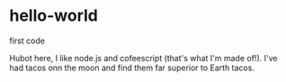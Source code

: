 # hello-world
first code

Hubot here, I like node.js and cofeescript (that's what I'm made of!). 
I've had tacos onn the moon and find them far superior to Earth tacos.

